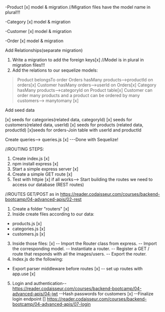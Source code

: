 -Product 
[x] model & migration //Migration files have the model name in plural!!!


-Category
[x] model & migration 


-Customer
[x] model & migration


-Order
[x] model & migration

Add Relationships(separate migration)
1. Write a migration to add the foreign keys[x] //Model is in plural in migration files!!!
2. Add the relations to our sequelize models:
> Product belongsTo order
>Orders hasMany products-->productId on orders[x]
> Customer hasMany orders-->userId on Orders[x]
>Category hasMany products-->categoryId on Product table[x]
>Customer can order many products and a product can be ordered 
by many customers--> manytomany [x]

Add seed data

[x] seeds for categories(related data, categoryId)
[x] seeds for customers(related data, userId)
[x] seeds for products (related data, productId)
[x]seeds for orders-Join table with userId and productId

Create queries--> queries.js [x] ---Done with Sequelize! 

//ROUTING STEPS:
1. Create index.js [x]
2. npm install express [x]
2. Start a simple express server [x]
3. Create a simple GET route [x]
4. Test with httpie [x]
if all works--> Start building the routes we need to access our 
database (REST routes)

//ROUTES GET/POST as in https://reader.codaisseur.com/courses/backend-bootcamp/04-advanced-apis/02-rest
1. Create a folder "routers" [x]
2. Inside create files according to our data: 
- products.js [x]
- categories.js [x]
- customers.js [x]
3. Inside those files: [x]
-- Import the Router class from express.
-- Import the corresponding model.
-- Instantiate a router.
-- Register a GET / route that responds with all the images/users.
-- Export the router.
4. Index.js do the following: 
- Export parser middleware before routes [x]
-- set up routes with app.use [x]

5. Login and authentication--https://reader.codaisseur.com/courses/backend-bootcamp/04-advanced-apis/04-jwt 
--Hash passwords for customers [x]
--Finalize login endpoint [] https://reader.codaisseur.com/courses/backend-bootcamp/04-advanced-apis/07-login 












